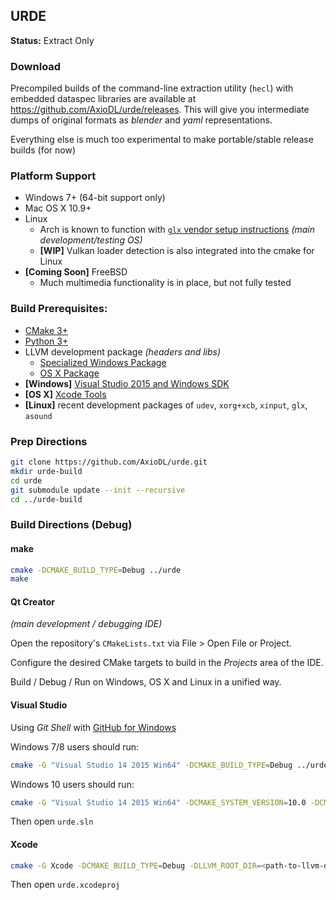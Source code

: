 ## URDE
**Status:** Extract Only

### Download
Precompiled builds of the command-line extraction utility (`hecl`) with embedded dataspec libraries are available at https://github.com/AxioDL/urde/releases. This will give you intermediate dumps of original formats as *blender* and *yaml* representations.

Everything else is much too experimental to make portable/stable release builds (for now)

### Platform Support
* Windows 7+ (64-bit support only)
* Mac OS X 10.9+
* Linux
    * Arch is known to function with [`glx` vendor setup instructions](https://wiki.archlinux.org/index.php/Category:Graphics) *(main development/testing OS)*
    * **[WIP]** Vulkan loader detection is also integrated into the cmake for Linux
* **[Coming Soon]** FreeBSD
    * Much multimedia functionality is in place, but not fully tested

### Build Prerequisites:
* [CMake 3+](https://cmake.org)
* [Python 3+](https://python.org)
* LLVM development package *(headers and libs)*
    * [Specialized Windows Package](https://www.dropbox.com/s/4u0rckvh3d3tvr1/LLVM-3.7.0-win64.exe)
    * [OS X Package](http://llvm.org/releases/3.7.0/clang+llvm-3.7.0-x86_64-apple-darwin.tar.xz)
* **[Windows]** [Visual Studio 2015 and Windows SDK](https://www.visualstudio.com/en-us/products/visual-studio-community-vs.aspx)
* **[OS X]** [Xcode Tools](https://developer.apple.com/xcode/download/)
* **[Linux]** recent development packages of `udev`, `xorg+xcb`, `xinput`, `glx`, `asound`

### Prep Directions

```sh
git clone https://github.com/AxioDL/urde.git
mkdir urde-build
cd urde
git submodule update --init --recursive
cd ../urde-build
```

### Build Directions (Debug)

#### make

```sh
cmake -DCMAKE_BUILD_TYPE=Debug ../urde
make
```

#### Qt Creator 
*(main development / debugging IDE)*

Open the repository's `CMakeLists.txt` via File > Open File or Project.

Configure the desired CMake targets to build in the *Projects* area of the IDE.

Build / Debug / Run on Windows, OS X and Linux in a unified way.

#### Visual Studio

Using *Git Shell* with [GitHub for Windows](https://desktop.github.com/)

Windows 7/8 users should run:

```sh
cmake -G "Visual Studio 14 2015 Win64" -DCMAKE_BUILD_TYPE=Debug ../urde
```

Windows 10 users should run:

```sh
cmake -G "Visual Studio 14 2015 Win64" -DCMAKE_SYSTEM_VERSION=10.0 -DCMAKE_BUILD_TYPE=Debug ../urde
```

Then open `urde.sln`

#### Xcode

```sh
cmake -G Xcode -DCMAKE_BUILD_TYPE=Debug -DLLVM_ROOT_DIR=<path-to-llvm-dev-package> ../urde
```

Then open `urde.xcodeproj`

